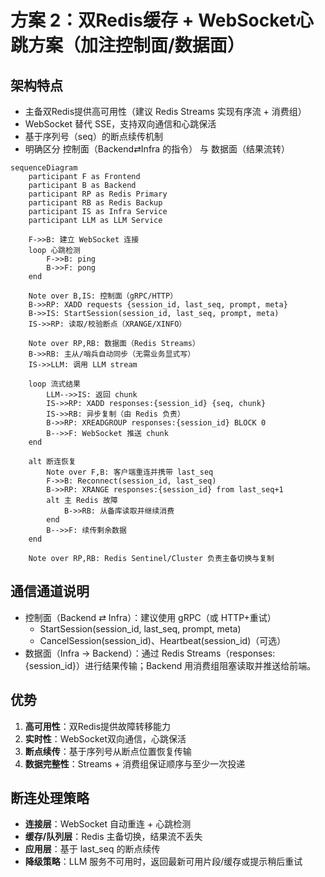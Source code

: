 # 方案 2：双Redis缓存 + WebSocket心跳方案（加注控制面/数据面）

## 架构特点
- 主备双Redis提供高可用性（建议 Redis Streams 实现有序流 + 消费组）
- WebSocket 替代 SSE，支持双向通信和心跳保活
- 基于序列号（seq）的断点续传机制
- 明确区分 控制面（Backend⇄Infra 的指令） 与 数据面（结果流转）

```mermaid
sequenceDiagram
    participant F as Frontend
    participant B as Backend
    participant RP as Redis Primary
    participant RB as Redis Backup
    participant IS as Infra Service
    participant LLM as LLM Service

    F->>B: 建立 WebSocket 连接
    loop 心跳检测
        F->>B: ping
        B->>F: pong
    end

    Note over B,IS: 控制面（gRPC/HTTP）
    B->>RP: XADD requests {session_id, last_seq, prompt, meta}
    B->>IS: StartSession(session_id, last_seq, prompt, meta)
    IS->>RP: 读取/校验断点（XRANGE/XINFO）

    Note over RP,RB: 数据面（Redis Streams）
    B->>RB: 主从/哨兵自动同步（无需业务显式写）
    IS->>LLM: 调用 LLM stream

    loop 流式结果
        LLM-->>IS: 返回 chunk
        IS->>RP: XADD responses:{session_id} {seq, chunk}
        IS->>RB: 异步复制（由 Redis 负责）
        B->>RP: XREADGROUP responses:{session_id} BLOCK 0
        B-->>F: WebSocket 推送 chunk
    end

    alt 断连恢复
        Note over F,B: 客户端重连并携带 last_seq
        F->>B: Reconnect(session_id, last_seq)
        B->>RP: XRANGE responses:{session_id} from last_seq+1
        alt 主 Redis 故障
            B->>RB: 从备库读取并继续消费
        end
        B-->>F: 续传剩余数据
    end

    Note over RP,RB: Redis Sentinel/Cluster 负责主备切换与复制
```

## 通信通道说明
- 控制面（Backend ⇄ Infra）：建议使用 gRPC（或 HTTP+重试）
  - StartSession(session_id, last_seq, prompt, meta)
  - CancelSession(session_id)、Heartbeat(session_id)（可选）
- 数据面（Infra → Backend）：通过 Redis Streams（responses:{session_id}）进行结果传输；Backend 用消费组阻塞读取并推送给前端。

## 优势
1. **高可用性**：双Redis提供故障转移能力
2. **实时性**：WebSocket双向通信，心跳保活
3. **断点续传**：基于序列号从断点位置恢复传输
4. **数据完整性**：Streams + 消费组保证顺序与至少一次投递

## 断连处理策略
- **连接层**：WebSocket 自动重连 + 心跳检测
- **缓存/队列层**：Redis 主备切换，结果流不丢失
- **应用层**：基于 last_seq 的断点续传
- **降级策略**：LLM 服务不可用时，返回最新可用片段/缓存或提示稍后重试

